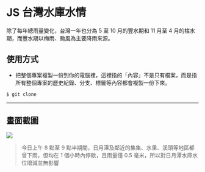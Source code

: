 # JS 台灣水庫水情

除了每年總雨量變化，台灣一年也分為 5 至 10 月的豐水期和 11 月至 4 月的枯水期，而豐水期以梅雨、颱風為主要降雨來源。

## 使用方式
- 把整個專案複製一份到你的電腦裡，這裡指的「內容」不是只有檔案，而是指所有整個專案的歷史紀錄、分支、標籤等內容都會複製一份下來。
```sh
$ git clone
```

----

## 畫面截圖
![](https://i.imgur.com/10BYTue.png)
> 今日上午 8 點至 9 點半期間，日月潭及鄰近的集集、水里、溪頭等地區都曾下雨，但均在 1 個小時內停歇，且雨量僅 0.5 毫米，所以對日月潭水庫水位增減並無影響
